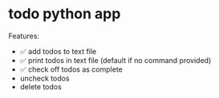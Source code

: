 # todo python app

Features:

- ✅ add todos to text file
- ✅ print todos in text file (default if no command provided)
- ✅ check off todos as complete
- uncheck todos
- delete todos
